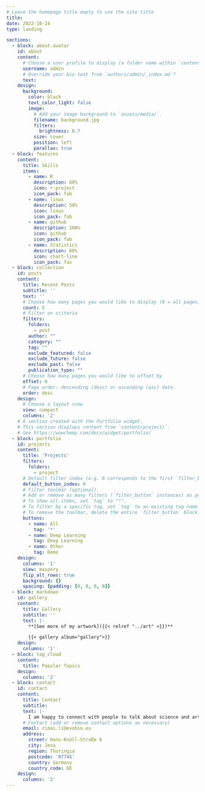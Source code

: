 ```yaml
---
# Leave the homepage title empty to use the site title
title:
date: 2022-10-24
type: landing

sections:
  - block: about.avatar
    id: about
    content:
      # Choose a user profile to display (a folder name within `content/authors/`)
      username: admin
      # Override your bio text from `authors/admin/_index.md`?
      text:
    design:
      background:
        color: black
        text_color_light: false
        image:
          # Add your image background to `assets/media/`.
          filename: background.jpg
          filters:
            brightness: 0.7
          size: cover
          position: left
          parallax: true    
  - block: features
    content:
      title: Skills
      items:
        - name: R
          description: 60%
          icon: r-project
          icon_pack: fab
        - name: linux
          description: 50%
          icon: linux
          icon_pack: fab
        - name: github
          description: 100%
          icon: github
          icon_pack: fab                      
        - name: Statistics
          description: 60%
          icon: chart-line
          icon_pack: fas
  - block: collection
    id: posts
    content:
      title: Recent Posts
      subtitle: ''
      text: ''
      # Choose how many pages you would like to display (0 = all pages)
      count: 5
      # Filter on criteria
      filters:
        folders:
          - post
        author: ""
        category: ""
        tag: ""
        exclude_featured: false
        exclude_future: false
        exclude_past: false
        publication_type: ""
      # Choose how many pages you would like to offset by
      offset: 0
      # Page order: descending (desc) or ascending (asc) date.
      order: desc
    design:
      # Choose a layout view
      view: compact
      columns: '2'
    # A section created with the Portfolio widget.
    # This section displays content from `content/project/`.
    # See https://wowchemy.com/docs/widget/portfolio/
  - block: portfolio
    id: projects
    content:
      title: 'Projects'
      filters:
        folders:
          - project
      # Default filter index (e.g. 0 corresponds to the first `filter_button` instance below).
      default_button_index: 0
      # Filter toolbar (optional).
      # Add or remove as many filters (`filter_button` instances) as you like.
      # To show all items, set `tag` to "*".
      # To filter by a specific tag, set `tag` to an existing tag name.
      # To remove the toolbar, delete the entire `filter_button` block.
      buttons:
        - name: All
          tag: '*'
        - name: Deep Learning
          tag: Deep Learning
        - name: Other
          tag: Demo
    design:
      columns: '1'
      view: masonry
      flip_alt_rows: true
      background: {}
      spacing: {padding: [0, 0, 0, 0]}
  - block: markdown
    id: gallery
    content:
      title: Gallery
      subtitle: ''
      text: |-
        **[See more of my artwork]({{< relref "../art" >}})**

        {{< gallery album="gallery">}}
    design:
      columns: '1'
  - block: tag_cloud
    content:
      title: Popular Topics
    design:
      columns: '2'
  - block: contact
    id: contact
    content:
      title: Contact
      subtitle:
      text: |-
        I am happy to connect with people to talk about science and arts. Write me a message!
      # Contact (add or remove contact options as necessary)
      email: zimai.li@evobio.eu
      address:
        street: Hans-Knöll-Straße 8
        city: Jena
        region: Thuringia
        postcode: '07745'
        country: Germany
        country_code: DE
    design:
      columns: '2'
---
```

